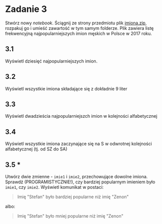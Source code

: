 # Zadanie 3

Stwórz nowy _notebook_. Ściągnij ze strony przedmiotu plik [imiona.zip](../data/imiona.zip), rozpakuj go i umieść zawartość w tym samym folderze. Plik zawiera listę frekwencyjną najpopularniejszych imion męskich w Polsce w 2017 roku.

## 3.1

Wyświetl dziesięć najpopularniejszych imion.

## 3.2

Wyświetl wszystkie imiona składające się z dokładnie 9 liter

## 3.3

Wyświetl dwadzieścia najpopularniejszch imion w kolejności alfabetycznej

## 3.4

Wyświetl wszystkie imiona zaczynające się na S w odwrotnej kolejności alfabetycznej (tj. od SZ do SA)

## 3.5 *

Utwórz dwie zmienne - `imie1` i `imie2`, przechowujące dowolne imiona. Sprawdź (PROGRAMISTYCZNIE!), czy bardziej popularnym imieniem było `imie1`, czy `imie2`. Wyświetl komunikat w postaci:

> Imię "Stefan" było bardziej popularne niż imię "Zenon"

albo:

> Imię "Stefan" było mniej popularne niż imię "Zenon"
